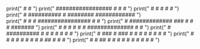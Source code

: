 print("               #                                       #                      ")
print("       #################             #                #           #           ")
print("       #        #                    #               #             #          ")
print("       #    ##########               #             ########   ############    ")    
print("       #        #    #       ################      #      #                   ")
print("      #     #############           ###            #  #   #      #######      ")
print("      #         #    #             # # #        ##############   #     #      ") 
print("     #      ##########            #  #  #          #      #      #     #      ")
print("    #   ###     #   ###         #    #    #        #  #   #     #      #      ")
print("   #      #   # #   #         #      #       #    #      ##    #       #   #  ")
print("  #     #      ##     #         #  #   #   #     #        #   #         # #   ")
